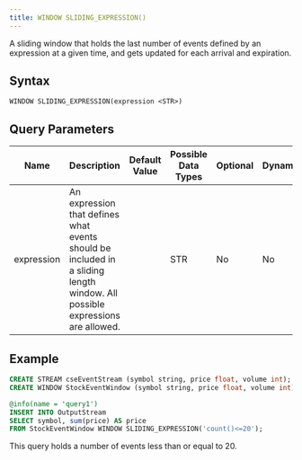 ```yaml
---
title: WINDOW SLIDING_EXPRESSION()
---
```


A sliding window that holds the last number of events defined by an expression at a given time, and gets updated for each arrival and expiration.

## Syntax

    WINDOW SLIDING_EXPRESSION(expression <STR>)

## Query Parameters

| Name          | Description     | Default Value | Possible Data Types | Optional | Dynamic |
|----------|---------------------------------------|-------------|-----------------|----------|---------|
| expression | An expression that defines what events should be included in a sliding length window. All possible expressions are allowed. |          | STR        | No       | No      |

## Example

```sql
CREATE STREAM cseEventStream (symbol string, price float, volume int);
CREATE WINDOW StockEventWindow (symbol string, price float, volume int) EXPRESSION('count()<40');

@info(name = 'query1')
INSERT INTO OutputStream
SELECT symbol, sum(price) AS price
FROM StockEventWindow WINDOW SLIDING_EXPRESSION('count()<=20');
```

This query holds a number of events less than or equal to 20.
